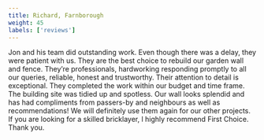 ```yaml
---
title: Richard, Farnborough
weight: 45
labels: ['reviews']
---
```


Jon and his team did outstanding work. Even though there was a delay, they were patient with us. They are the best choice to rebuild our garden wall and fence. They’re professionals, hardworking responding promptly to all our queries, reliable, honest and trustworthy. Their attention to detail is exceptional. They completed the work within our budget and time frame. The building site was tidied up and spotless. Our wall looks splendid and has had compliments from passers-by and neighbours as well as recommendations! We will definitely use them again for our other projects. If you are looking for a skilled bricklayer, l highly recommend First Choice. Thank you.